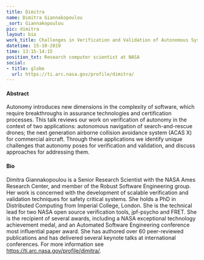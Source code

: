 ```yaml
---
title: Dimitra
name: Dimitra Giannakopoulou
_sort: Giannakopoulou
pic: dimitra
layout: bio
work_title: Challenges in Verification and Validation of Autonomous Systems
datetime: 15-10-2019
time: 13:15-14:15
position_txt: Research computer scientist at NASA
social:
- title: globe
  url: https://ti.arc.nasa.gov/profile/dimitra/
---
```


#### Abstract

Autonomy introduces new dimensions in the complexity of software, which require breakthroughs in assurance technologies and certification processes. This talk reviews our work on verification of autonomy in the context of two applications: autonomous navigation of  search-and-rescue drones; the next generation airborne collision avoidance system (ACAS X) for commercial aircraft. Through these applications we identify unique challenges that autonomy poses for verification and validation, and discuss approaches for addressing them.

#### Bio

Dimitra Giannakopoulou is a Senior Research Scientist with the NASA Ames Research Center, and member of the Robust Software Engineering group. Her work is concerned with the development of scalable verification and validation techniques for safety critical systems. She holds a PhD in Distributed Computing from Imperial College, London. She is the technical lead for two NASA open source verification tools, jpf-psycho and FRET. She is the recipient of several awards, including a NASA exceptional technology achievement medal, and an Automated Software Engineering conference most influential paper award. She has authored over 60 peer-reviewed publications and has delivered several keynote talks at international conferences. For more information see https://ti.arc.nasa.gov/profile/dimitra/.
